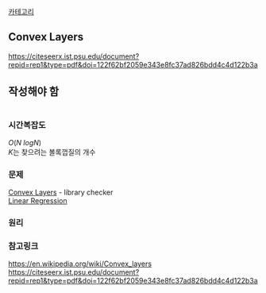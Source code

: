[카테고리](/README.md)
## Convex Layers
https://citeseerx.ist.psu.edu/document?repid=rep1&type=pdf&doi=122f62bf2059e343e8fc37ad826bdd4c4d122b3a   
## 작성해야 함
<!-- TODO -->
```cpp

```
### 시간복잡도
$O(N~logN)$   
$K$는 찾으려는 볼록껍질의 개수

### 문제
[Convex Layers](https://judge.yosupo.jp/problem/convex_layers) - library checker   
[Linear Regression](https://www.acmicpc.net/problem/26108)   

### 원리

### 참고링크
https://en.wikipedia.org/wiki/Convex_layers   
https://citeseerx.ist.psu.edu/document?repid=rep1&type=pdf&doi=122f62bf2059e343e8fc37ad826bdd4c4d122b3a   